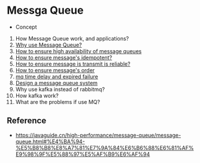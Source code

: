 # Messga Queue
- Concept

1. How Message Queue work, and applications?
2. [Why use Message Queue?](https://github.com/doocs/advanced-java/blob/main/docs/high-concurrency/why-mq.md)
3. [How to ensure high availability of message queues](https://github.com/doocs/advanced-java/blob/main/docs/high-concurrency/how-to-ensure-high-availability-of-message-queues.md)
4. [How to ensure message's idempotent?](https://github.com/doocs/advanced-java/blob/main/docs/high-concurrency/how-to-ensure-that-messages-are-not-repeatedly-consumed.md)
5. [How to ensure message is transmit is reliable?](https://github.com/doocs/advanced-java/blob/main/docs/high-concurrency/how-to-ensure-the-reliable-transmission-of-messages.md)
6. [How to ensure message's order](https://github.com/doocs/advanced-java/blob/main/docs/high-concurrency/how-to-ensure-the-order-of-messages.md)
7. [mq time delay and expired failure](https://github.com/doocs/advanced-java/blob/main/docs/high-concurrency/mq-time-delay-and-expired-failure.md)
8. [Design a message queue system](https://github.com/doocs/advanced-java/blob/main/docs/high-concurrency/mq-design.md)
9. Why use kafka instead of rabbitmq?
10. How kafka work?
11. What are the problems if use MQ?


## Reference
- https://javaguide.cn/high-performance/message-queue/message-queue.html#%E4%BA%94-%E5%B8%B8%E8%A7%81%E7%9A%84%E6%B6%88%E6%81%AF%E9%98%9F%E5%88%97%E5%AF%B9%E6%AF%94